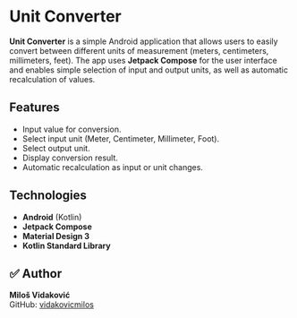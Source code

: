 # Unit Converter

**Unit Converter** is a simple Android application that allows users to easily convert between different units of measurement (meters, centimeters, millimeters, feet). The app uses **Jetpack Compose** for the user interface and enables simple selection of input and output units, as well as automatic recalculation of values.

## Features

- Input value for conversion.
- Select input unit (Meter, Centimeter, Millimeter, Foot).
- Select output unit.
- Display conversion result.
- Automatic recalculation as input or unit changes.

## Technologies

- **Android** (Kotlin)
- **Jetpack Compose**
- **Material Design 3**
- **Kotlin Standard Library**

## ✅ Author

**Miloš Vidaković**  
GitHub: [vidakovicmilos](https://github.com/vidakovicmilos)
